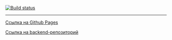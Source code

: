 [![Build status](https://ci.appveyor.com/api/projects/status/85n82cr85nlppnld?svg=true)](https://ci.appveyor.com/project/Vitaly93232/ra-hw6-t2)

***

[Ссылка на Github Pages](https://ravenrvs.github.io/RA_HW6_T2/)

[Ссылка на backend-репозиторий](https://github.com/RavenRVS/RA_HW6_T2_backend)
